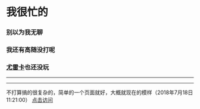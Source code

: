 # 我很忙的
### 别以为我无聊
### 我还有高随没打呢
### [尤雷卡](http://ff.sdo.com/web7/news/news.html?id=295581)也还没玩
***
***
不打算搞的很复杂的，简单的一个页面就好，大概就现在的模样（2018年7月18日11:21:00）
[点击访问](https://jiangkewen.github.io/sjj/src/)
